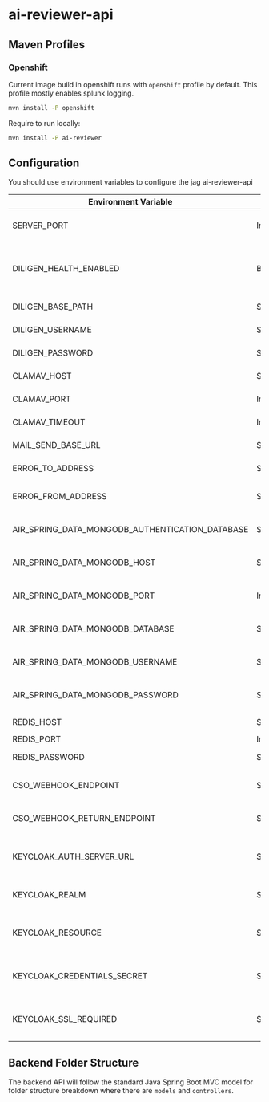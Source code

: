 # ai-reviewer-api

## Maven Profiles

### Openshift

Current image build in openshift runs with `openshift` profile by default.
This profile mostly enables splunk logging.

```bash
mvn install -P openshift
```

Require to run locally:

```bash
mvn install -P ai-reviewer
```

## Configuration

You should use environment variables to configure the jag ai-reviewer-api

| Environment Variable            				  | Type    | Description                                  | Notes                          |
| ----------------------------------------------- | ------- | -------------------------------------------- | ------------------------------ |
| SERVER_PORT                     				  | Integer | web application server port                  | defaulted to `8080`            |
| DILIGEN_HEALTH_ENABLED   						  | Boolean | if Diligen should be monitored on healt check| defaulted to `true`            |
| DILIGEN_BASE_PATH               				  | String  | Diligen api base path                        |                                |
| DILIGEN_USERNAME    							  | String  | Diligen username  						   |                                |
| DILIGEN_PASSWORD              				  | String  | Diligen password                             |                                |
| CLAMAV_HOST              						  | String  | Clamav host                                  | defaulted to `localhost`       |
| CLAMAV_PORT    								  | Integer | Clamav port                                  | defaulted to `true`            |
| CLAMAV_TIMEOUT               					  | Integer | Clamav timeout                               | defaulted to `50000`           |
| MAIL_SEND_BASE_URL    						  | String  | base url of mailit api                       | defaulted to `/localhost:8090` |
| ERROR_TO_ADDRESS               				  | String  | Error email to address                       | defaulted to `test@somewhere.co`|
| ERROR_FROM_ADDRESS   							  | String  | Error email from address                     | defaulted to `test@somewhere.co`|
| AIR_SPRING_DATA_MONGODB_AUTHENTICATION_DATABASE | String  | MongoDb auth database                        |                                |
| AIR_SPRING_DATA_MONGODB_HOST    				  | String  | MongoDb host database                        |                                |
| AIR_SPRING_DATA_MONGODB_PORT               	  | Integer | MongoDb port database                        |                                |
| AIR_SPRING_DATA_MONGODB_DATABASE                | String  | MongoDb database database                    |                                |
| AIR_SPRING_DATA_MONGODB_USERNAME 				  | String  | MongoDb username database                    |                                |
| AIR_SPRING_DATA_MONGODB_PASSWORD                | String  | MongoDb password database                    |                                |
| REDIS_HOST               						  | String  | Redis host                                   | defaulted to `localhost`       |
| REDIS_PORT    								  | Integer | Redis port                                   | defaulted to `6379`            |
| REDIS_PASSWORD               					  | String  | Redis password                               | defaulted to `admin`           |
| CSO_WEBHOOK_ENDPOINT               			  | String  | CSO notification endpoint                    | defaulted to  mock service     |
| CSO_WEBHOOK_RETURN_ENDPOINT    				  | String  | Endpoint for cso to return                   | defaulted to  mock service     |
| KEYCLOAK_AUTH_SERVER_URL                        | String  | The keycloak auth server URL                 | not set by default             |
| KEYCLOAK_REALM                                  | String  | The keycloak realm name                      | not set by default             |
| KEYCLOAK_RESOURCE                               | String  | The keycloak resource name                   | not set by default             |
| KEYCLOAK_CREDENTIALS_SECRET                     | String  | The keycloak Credentials Secrets             | not set by default             |
| KEYCLOAK_SSL_REQUIRED                           | String  | The keycloak SSL required                    | defaulted to `external`        |


## Backend Folder Structure

The backend API will follow the standard Java Spring Boot MVC model for folder structure breakdown where there are `models` and `controllers`.
